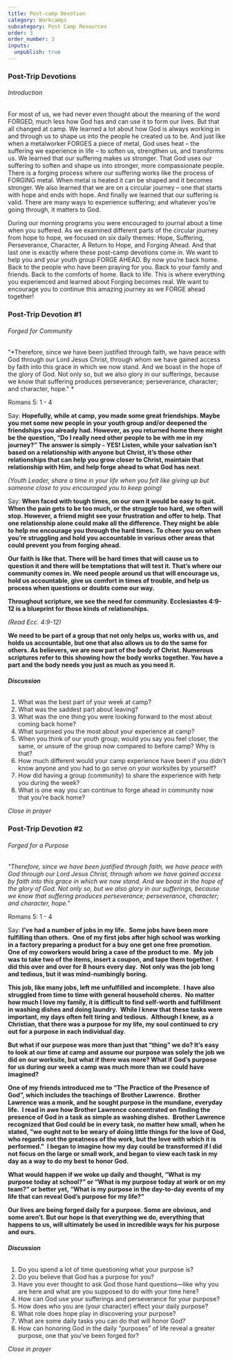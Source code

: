 ```yaml
---
title: Post-camp Devotion
category: Workcamps
subcategory: Post Camp Resources
order: 3
order_number: 3
inputs:
  unpublish: true
---
```

### Post-Trip Devotions

###### Introduction

For most of us, we had never even thought about the meaning of the word FORGED, much less how God has and can use it to form our lives. But that all changed at camp. We learned a lot about how God is always working in and through us to shape us into the people he created us to be. And just like when a metalworker FORGES a piece of metal, God uses heat – the suffering we experience in life – to soften us, strengthen us, and transforms us. We learned that our suffering makes us stronger. That God uses our suffering to soften and shape us into stronger, more compassionate people. There is a forging process where our suffering works like the process of FORGING metal. When metal is heated it can be shaped and it becomes stronger. We also learned that we are on a circular journey – one that starts with hope and ends with hope. And finally we learned that our suffering is valid. There are many ways to experience suffering; and whatever you’re going through, it matters to God.

During our morning programs you were encouraged to journal about a time when you suffered. As we examined different parts of the circular journey from hope to hope, we focused on six daily themes: Hope, Suffering, Perseverance, Character, A Return to Hope, and Forging Ahead. And that last one is exactly where these post-camp devotions come in. We want to help you and your youth group FORGE AHEAD. By now you’re back home. Back to the people who have been praying for you. Back to your family and friends. Back to the comforts of home. Back to life. This is where everything you experienced and learned about Forging becomes real. We want to encourage you to continue this amazing journey as we FORGE ahead together!

### Post-Trip Devotion \#1

###### Forged for Community

"*Therefore, since we have been justified through faith, we have peace with God through our Lord Jesus Christ, through whom we have gained access by faith into this grace in which we now stand. And we boast in the hope of the glory of God. Not only so, but we also glory in our sufferings, because we know that suffering produces perseverance; perseverance, character; and character, hope." *

Romans 5: 1 - 4

Say: **Hopefully, while at camp, you made some great friendships. Maybe you met some new people in your youth group and/or deepened the friendships you already had. However, as you returned home there might be the question, “Do I really need other people to be with me in my journey?” The answer is simply - YES! Listen, while your salvation isn’t based on a relationship with anyone but Christ, it’s those other relationships that can help you grow closer to Christ, maintain that relationship with Him, and help forge ahead to what God has next**.

*(Youth Leader, share a time in your life when you felt like giving up but someone close to you encouraged you to keep going)&nbsp;*

Say: **When faced with tough times, on our own it would be easy to quit. When the pain gets to be too much, or the struggle too hard, we often will stop. However, a friend might see your frustration and offer to help. That one relationship alone could make all the difference. They might be able to help me encourage you through the hard times. To cheer you on when you’re struggling and hold you accountable in various other areas that could prevent you from forging ahead.**

**Our faith is like that. There will be hard times that will cause us to question it and there will be temptations that will test it. That’s where our community comes in. We need people around us that will encourage us, hold us accountable, give us comfort in times of trouble, and help us process when questions or doubts come our way.&nbsp;**

**Throughout scripture, we see the need for community. Ecclesiastes 4:9-12 is a blueprint for those kinds of relationships.&nbsp;**

*(Read Ecc. 4:9-12)*&nbsp;

**We need to be part of a group that not only helps us, works with us, and holds us accountable, but one that also allows us to do the same for others. As believers, we are now part of the body of Christ. Numerous scriptures refer to this showing how the body works together. You have a part and the body needs you just as much as you need it.&nbsp;**

###### **Discussion**

1. What was the best part of your week at camp?
2. What was the saddest part about leaving?
3. What was the one thing you were looking forward to the most about coming back home?
4. What surprised you the most about your experience at camp?
5. When you think of our youth group, would you say you feel closer, the same, or unsure of the group now compared to before camp? Why is that?
6. How much different would your camp experience have been if you didn’t know anyone and you had to go serve on your worksites by yourself?
7. How did having a group (community) to share the experience with help you during the week?
8. What is one way you can continue to forge ahead in community now that you’re back home?

*Close in prayer*

### Post-Trip Devotion \#2

###### Forged for a Purpose

*"Therefore, since we have been justified through faith, we have peace with God through our Lord Jesus Christ, through whom we have gained access by faith into this grace in which we now stand. And we boast in the hope of the glory of God. Not only so, but we also glory in our sufferings, because we know that suffering produces perseverance; perseverance, character; and character, hope."*

Romans 5: 1 - 4

Say: **I’ve had a number of jobs in my life.&nbsp; Some jobs have been more fulfilling than others.&nbsp; One of my first jobs after high school was working in a factory preparing a product for a buy one get one free promotion.&nbsp; One of my coworkers would bring a case of the product to me. &nbsp;My job was to take two of the items, insert a coupon, and tape them together.&nbsp; I did this over and over for 8 hours every day.&nbsp; Not only was the job long and tedious, but it was mind-numbingly boring. &nbsp;&nbsp;**

**This job, like many jobs, left me unfulfilled and incomplete.&nbsp; I have also struggled from time to time with general household chores.&nbsp; No matter how much I love my family, it is difficult to find self-worth and fulfillment in washing dishes and doing laundry.&nbsp; While I knew that these tasks were important, my days often felt tiring and tedious.&nbsp; Although I knew, as a Christian, that there was a purpose for my life, my soul continued to cry out for a purpose in each individual day.**

**But what if our purpose was more than just that “thing” we do? It’s easy to look at our time at camp and assume our purpose was solely the job we did on our worksite, but what if there was more? What if God’s purpose for us during our week a camp was much more than we could have imagined?**

**One of my friends introduced me to “The Practice of the Presence of God”, which includes the teachings of Brother Lawrence.&nbsp; Brother Lawrence was a monk, and he sought purpose in the mundane, everyday life.&nbsp; I read in awe how Brother Lawrence concentrated on finding the presence of God in a task as simple as washing dishes.&nbsp; Brother Lawrence recognized that God could be in every task, no matter how small, when he stated, "we ought not to be weary of doing little things for the love of God, who regards not the greatness of the work, but the love with which it is performed."&nbsp; I began to imagine how my day could be transformed if I did not focus on the large or small work, and began to view each task in my day as a way to do my best to honor God.**

**What would happen if we woke up daily and thought, “What is my purpose today at school?” or “What is my purpose today at work or on my team?” or better yet, “What is my purpose in the day-to-day events of my life that can reveal God’s purpose for my life?”**

**Our lives are being forged daily for a purpose. Some are obvious, and some aren’t. But our hope is that everything we do, everything that happens to us, will ultimately be used in incredible ways for his purpose and ours.**

###### **Discussion**

1. Do you spend a lot of time questioning what your purpose is?
2. Do you believe that God has a purpose for you?
3. Have you ever thought to ask God those hard questions—like why you are here and what are you supposed to do with your time here?
4. How can God use your sufferings and perseverance for your purpose?
5. How does who you are (your character) effect your daily purpose?
6. What role does hope play in discovering your purpose?
7. What are some daily tasks you can do that will honor God?
8. How can honoring God in the daily “purposes” of life reveal a greater purpose, one that you’ve been forged for?

*Close in prayer*

​​​​​​

​​​​​​